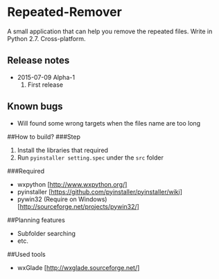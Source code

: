 # Repeated-Remover
A small application that can help you remove the repeated files. Write in Python 2.7. Cross-platform.

## Release notes
  * 2015-07-09 Alpha-1
    1. First release

## Known bugs
  * Will found some wrong targets when the files name are too long 

##How to build?
###Step
  1. Install the libraries that required
  2. Run `pyinstaller setting.spec` under the `src` folder

###Required
  * wxpython [http://www.wxpython.org/]
  * pyinstaller [https://github.com/pyinstaller/pyinstaller/wiki]
  * pywin32 (Require on Windows) [http://sourceforge.net/projects/pywin32/]

##Planning features
  * Subfolder searching
  * etc.

##Used tools
  * wxGlade [http://wxglade.sourceforge.net/]
